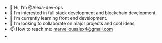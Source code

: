 - 👋 Hi, I’m @Alexa-dev-ops
- 👀 I’m interested in full stack development and blockchain development.
- 🌱 I’m currently learning front end development. 
- 💞️ I’m looking to collaborate on major projects and cool ideas. 
- 📫 How to reach me: marvellousalex4@gmail.com
- 
